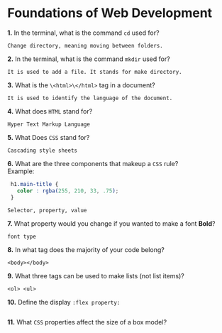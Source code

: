 # Foundations of Web Development

**1.** In the terminal, what is the command `cd` used for?
<!-- enter you answer in the space below -->
```
Change directory, meaning moving between folders.
```

**2.** In the terminal, what is the command `mkdir` used for?
<!-- enter you answer in the space below -->
```
It is used to add a file. It stands for make directory.
```

**3.** What is the `\<html>\</html>` tag in a document?
<!-- enter you answer in the space below -->
```
It is used to identify the language of the document.
```

**4.** What does `HTML` stand for?
<!-- enter you answer in the space below -->
```
Hyper Text Markup Language
```

**5.** What Does `CSS` stand for?
<!-- enter you answer in the space below -->
```
Cascading style sheets
```

**6.** What are the three components that makeup a `CSS` rule? <br> Example:
```css
 h1.main-title {
   color : rgba(255, 210, 33, .75);
 }
```
<!-- enter you answer in the space below -->
```
Selector, property, value
```

**7.** What property would you change if you wanted to make a font **Bold**?
<!-- enter you answer in the space below -->
```
font type
```

**8.** In what tag does the majority of your code belong?
<!-- enter you answer in the space below -->
```
<body></body>
```

**9.** What three tags can be used to make lists (not list items)?
<!-- enter you answer in the space below -->
```
<ol> <ul>
```

**10.** Define the display `:flex property:`
<!-- enter you answer in the space below -->
```

```

**11.** What `CSS` properties affect the size of a box model?
<!-- enter you answer in the space below -->
```

```